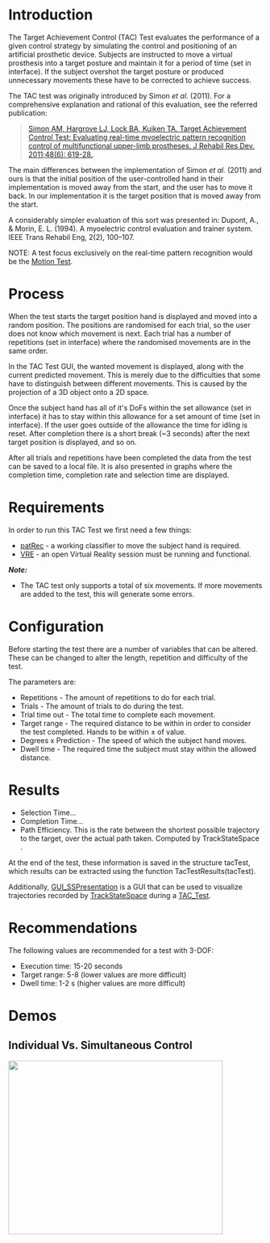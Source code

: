 # Introduction #

The Target Achievement Control (TAC) Test evaluates the performance of a given control strategy by simulating the control and positioning of an artificial prosthetic device. Subjects are instructed to move a virtual prosthesis into a target posture and maintain it for a period of time (set in interface). If the subject overshot the target posture or produced unnecessary movements these have to be corrected to achieve success.

The TAC test was originally introduced by Simon _et al._ (2011). For a comprehensive explanation and rational of this evaluation, see the referred publication:

> <a href='http://www.rehab.research.va.gov/jour/11/486/simon486.html'>Simon AM, Hargrove LJ, Lock BA, Kuiken TA. Target Achievement Control Test: Evaluating real-time myoelectric pattern recognition control of multifunctional upper-limb prostheses. J Rehabil Res Dev. 2011;48(6): 619-28.</a>.

The main differences between the implementation of Simon _et al._ (2011) and ours is that the initial position of the user-controlled hand in their implementation is moved away from the start, and the user has to move it back. In our implementation it is the target position that is moved away from the start.

A considerably simpler evaluation of this sort was presented in: Dupont, A., & Morin, E. L. (1994). A myoelectric control evaluation and trainer system. IEEE Trans Rehabil Eng, 2(2), 100–107.

NOTE: A test focus exclusively on the real-time pattern recognition would be the [Motion Test](Motion_Test.md).

# Process #

When the test starts the target position hand is displayed and moved into a random position. The positions are randomised for each trial, so the user does not know which movement is next. Each trial has a number of repetitions (set in interface) where the randomised movements are in the same order.

In the TAC Test GUI, the wanted movement is displayed, along with the current predicted movement. This is merely due to the difficulties that some have to distinguish between different movements. This is caused by the projection of a 3D object onto a 2D space.

Once the subject hand has all of it's DoFs within the set allowance (set in interface) it has to stay within this allowance for a set amount of time (set in interface). If the user goes outside of the allowance the time for idling is reset. After completion there is a short break (~3 seconds) after the next target position is displayed, and so on.

After all trials and repetitions have been completed the data from the test can be saved to a local file. It is also presented in graphs where the completion time, completion rate and selection time are displayed.

# Requirements #

In order to run this TAC Test we first need a few things:

  * [patRec](patRec.md) - a working classifier to move the subject hand is required.
  * [VRE](VRE.md) - an open Virtual Reality session must be running and functional.

_**Note:**_
  * The TAC test only supports a total of six movements. If more movements are added to the test, this will generate some errors.

# Configuration #

Before starting the test there are a number of variables that can be altered. These can be changed to alter the length, repetition and difficulty of the test.

The parameters are:

  * Repetitions - The amount of repetitions to do for each trial.
  * Trials - The amount of trials to do during the test.
  * Trial time out - The total time to complete each movement.
  * Target range - The required distance to be within in order to consider the test completed. Hands to be within ± of value.
  * Degrees x Prediction - The speed of which the subject hand moves.
  * Dwell time - The required time the subject must stay within the allowed distance.

# Results #

  * Selection Time...
  * Completion Time...
  * Path Efficiency. This is the rate between the shortest possible trajectory to the target, over the actual path taken. Computed by TrackStateSpace .

At the end of the test, these information is saved in the structure tacTest, which results can be extracted using the function TacTestResults(tacTest).

Additionally, [GUI\_SSPresentation](GUI_SSPresentation.md) is a GUI that can be used to visualize trajectories recorded by [TrackStateSpace](TrackStateSpace.md) during a [TAC\_Test](TAC_Test.md).

# Recommendations #

The following values are recommended for a test with 3-DOF:
  * Execution time: 15-20 seconds
  * Target range: 5-8 (lower values are more difficult)
  * Dwell time: 1-2 s (higher values are more difficult)

# Demos #

## Individual Vs. Simultaneous Control ##

<a href='http://www.youtube.com/watch?feature=player_embedded&v=SQ5CYrjAUP0' target='_blank'><img src='http://img.youtube.com/vi/SQ5CYrjAUP0/0.jpg' width='425' height=344 /></a>